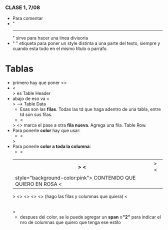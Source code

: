 ### CLASE 1, 7/08 
- Para comentar <!-- comentocomento -->
- "<hr>" sirve para hacer una linea divisoria 
- "<span> </span>"  etiqueta para poner un style distinta a una parte del texto, siempre y cuando esta todo en el mismo título o parrafo.
# Tablas
- primero hay que poner <<table>>
- <<th>> <</th>> es Table Header
- abajo de eso va <<td>> <</td>> --> Table Data
    - Esas son las **filas**. Todas las td que haga adentro de una tabla, entre td son sus filas.
    - <<tr>> <</tr>> marca el pase a otra **fila nueva**. Agrega una fila. Table Row.
- Para ponerle **color** hay que usar:
    - <<td> style="background-color:pink"> CONTENIDO QUE QUIERO EN ROSA <</td>>
- Para ponerle **color a toda la columna**:
    - <<table>>
        <<colgroup>>
            <<col>>
            <<col style="backround-color:pink">>
        <</colgroup>>
        <tr>
            (hago las filas y columnas que quiera)
     <</table>>
     - despues del color, se le puede agregar un **span ="2"** para indicar el nro de columnas que quiero que tenga ese estilo